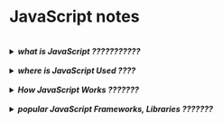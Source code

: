 # JavaScript notes





<br/>


<details>
	<summary> <b><em> what is JavaScript ??????????? </em></b> </summary>
<p>

***Answer:***</p>
</details>

<br/>

<details>
	<summary> <b><em> where is JavaScript Used ???? </em></b> </summary>
<p>

***Answer:***</p>
</details>

<br/>

<details>
	<summary> <b><em> How JavaScript Works ??????? </em></b> </summary>
<p>

***Answer:***</p>
</details>

<br/>

<details>
	<summary> <b><em> popular JavaScript Frameworks, Libraries ??????? </em></b> </summary>
<p>

***Answer:***</p>
</details>
